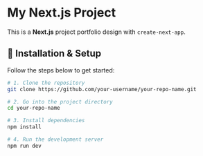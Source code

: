 # My Next.js Project

This is a **Next.js** project portfolio design with `create-next-app`.

## 🚀 Installation & Setup

Follow the steps below to get started:

```bash
# 1. Clone the repository
git clone https://github.com/your-username/your-repo-name.git

# 2. Go into the project directory
cd your-repo-name

# 3. Install dependencies
npm install

# 4. Run the development server
npm run dev
